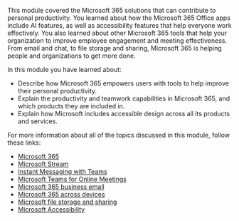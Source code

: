 This module covered the Microsoft 365 solutions that can contribute to personal productivity. You learned about how the Microsoft 365 Office apps include AI features, as well as accessibility features that help everyone work effectively. You also learned about other Microsoft 365 tools that help your organization to improve employee engagement and meeting effectiveness. From email and chat, to file storage and sharing, Microsoft 365 is helping people and organizations to get more done.

In this module you have learned about:

- Describe how Microsoft 365 empowers users with tools to help improve their personal productivity.
- Explain the productivity and teamwork capabilities in Microsoft 365, and which products they are included in.
- Explain how Microsoft includes accessible design across all its products and services.

For more information about all of the topics discussed in this module, follow these links:

- [Microsoft 365](https://www.microsoft.com/microsoft-365/products-apps-services)
- [Microsoft Stream](https://docs.microsoft.com/stream/portal-get-started)
- [Instant Messaging with Teams](https://www.microsoft.com/microsoft-365/microsoft-teams/instant-messaging)
- [Microsoft Teams for Online Meetings](https://www.microsoft.com/microsoft-365/microsoft-teams/online-meeting-solutions)
- [Microsoft 365 business email](https://www.microsoft.com/microsoft-365/business/business-email)
- [Microsoft 365 across devices](https://www.microsoft.com/microsoft-365/business/office-applications)
- [Microsoft file storage and sharing](https://www.microsoft.com/microsoft-365/business/online-file-storage-and-sharing)
- [Microsoft Accessibility](https://www.microsoft.com/accessibility/)

